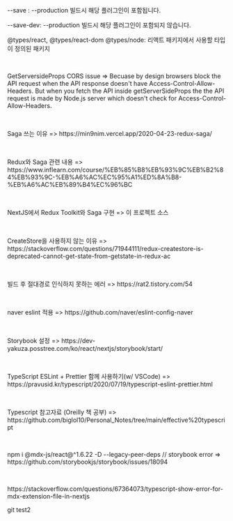 <p>--save : --production 빌드시 해당 플러그인이 포함됩니다.</p>
<p>--save-dev: --production 빌드시 해당 플러그인이 포함되지 않습니다.</p>
<p>@types/react, @types/react-dom @types/node: 리액트 패키지에서 사용할 타입이 정의된 패키지</p>
<br/>
<p>GetServersideProps CORS issue => Becuase by design browsers block the API request when the API response doesn't have Access-Control-Allow-Headers. But when you fetch the API inside getServerSideProps the the API request is made by Node.js server which doesn't check for Access-Control-Allow-Headers.</p>
<br/>
<p>Saga 쓰는 이유 => https://min9nim.vercel.app/2020-04-23-redux-saga/</p>
<br/>
<p>Redux와 Saga 관련 내용 => https://www.inflearn.com/course/%EB%85%B8%EB%93%9C%EB%B2%84%EB%93%9C-%EB%A6%AC%EC%95%A1%ED%8A%B8-%EB%A6%AC%EB%89%B4%EC%96%BC</p>
<br/>
<p>NextJS에서 Redux Toolkit와 Saga 구현 => 이 프로젝트 소스</p>
<br/>
<p>CreateStore을 사용하지 않는 이유 => https://stackoverflow.com/questions/71944111/redux-createstore-is-deprecated-cannot-get-state-from-getstate-in-redux-ac</p>
<br/>
<p>빌드 후 절대경로 인식하지 못하는 에러 => https://rat2.tistory.com/54</p>
<br/>
<p>naver eslint 적용 => https://github.com/naver/eslint-config-naver</p>
<br/>
<p>Storybook 설정 => https://dev-yakuza.posstree.com/ko/react/nextjs/storybook/start/</p>
<br/>
<p>TypeScript ESLint + Prettier 함께 사용하기(w/ VSCode) => https://pravusid.kr/typescript/2020/07/19/typescript-eslint-prettier.html</p>
<br/>
<p>Typescript 참고자료 (Oreilly 책 공부) => https://github.com/biglol10/Personal_Notes/tree/main/effective%20typescript</p>
<br/>
<p>npm i @mdx-js/react@^1.6.22 -D --legacy-peer-deps // storybook error => https://github.com/storybookjs/storybook/issues/18094</p>
<br/>
<p>https://stackoverflow.com/questions/67364073/typescript-show-error-for-mdx-extension-file-in-nextjs</p>

git test2
